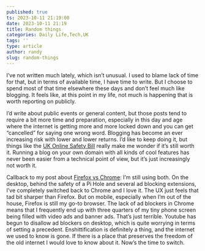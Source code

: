 ```yaml
---
published: true
ts: 2023-10-11 21:19:00
date: 2023-10-11 21:19
title: Random things
categories: Daily Life,Tech,UK
tags: ''
type: article
author: randy
slug: random-things
---
```

<p>I&#8217;ve not written much lately, which isn&#8217;t unusual. I used to blame lack of time for that, but in terms of available time, I have time to write. But I choose to spend most of that time elsewhere these days and don&#8217;t feel much like blogging. It feels like, at this point in my life, not much is happening that is worth reporting on publicly.</p>



<p>I&#8217;d write about public events or general content, but those posts tend to require a bit more time and preparation, especially in this day and age where the internet is getting more and more locked down and you can get &#8220;cancelled&#8221; for saying one wrong word. Blogging has become an ever increasing risk with lower and lower returns. I&#8217;d like to keep doing it, but things like the <a href="https://www.eff.org/deeplinks/2023/09/uk-online-safety-bill-will-mandate-dangerous-age-verification-much-web">UK Online Safety Bill</a> really make me wonder if it&#8217;s still worth it. Running a blog on your own domain with all kinds of cool features has never been easier from a technical point of view, but it&#8217;s just increasingly not worth it.  </p>



<p>Callback to my post about <a href="https://www.colorfulwolf.com/blog/2023/06/12/why-im-going-back-to-chrome-after-six-months-of-firefox/">Firefox vs Chrome</a>: I&#8217;m still using both. On the desktop, behind the safety of a Pi Hole and several ad blocking extensions, I&#8217;ve completely switched back to Chrome and I love it. The UX just feels that tad bit sharper than Firefox. But on mobile, especially when I&#8217;m out of the house, Firefox is still my go-to browser. The lack of ad blockers in Chrome means that I frequently end up with three quarters of my tiny phone screen being filled with video ads and banner ads. That&#8217;s just terrible. Youtube has begun to disallow ad blockers on desktop, which is quite worrying in terms of setting a precedent. Enshittification is definitely a thing, and the internet we used to know is gone. If there is a place that preserves the freedom of the old internet I would love to know about it. Now&#8217;s the time to switch.</p>